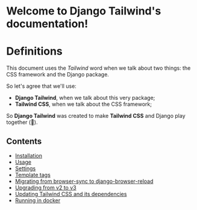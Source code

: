 # Welcome to Django Tailwind's documentation!

# Definitions

This document uses the *Tailwind* word when we talk about two things: the CSS framework and the Django package.

So let's agree that we'll use:
* **Django Tailwind**, when we talk about this very package;
* **Tailwind CSS**, when we talk about the CSS framework;

So **Django Tailwind** was created to make **Tailwind CSS** and Django play together (💚).

Contents
--------
* [Installation](installation.md)
* [Usage](usage.md)
* [Settings](settings.md)
* [Template tags](templatetags.md)
* [Migrating from browser-sync to django-browser-reload](django_browser_reload.md)
* [Upgrading from v2 to v3](upgrade.md)
* [Updating Tailwind CSS and its dependencies](updating.md)
* [Running in docker](docker.md)
